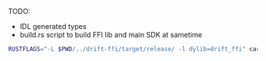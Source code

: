 TODO:

- IDL generated types
- build.rs script to build FFI lib and main SDK at sametime

```bash
RUSTFLAGS="-L $PWD/../drift-ffi/target/release/ -l dylib=drift_ffi" cargo test -- --show-output
```
